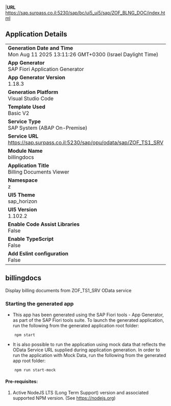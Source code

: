|**URL**<br>https://sap.surpass.co.il:5230/sap/bc/ui5_ui5/sap/ZOF_BLNG_DOC/index.html

## Application Details
|               |
| ------------- |
|**Generation Date and Time**<br>Mon Aug 11 2025 13:11:26 GMT+0300 (Israel Daylight Time)|
|**App Generator**<br>SAP Fiori Application Generator|
|**App Generator Version**<br>1.18.3|
|**Generation Platform**<br>Visual Studio Code|
|**Template Used**<br>Basic V2|
|**Service Type**<br>SAP System (ABAP On-Premise)|
|**Service URL**<br>https://sap.surpass.co.il:5230/sap/opu/odata/sap/ZOF_TS1_SRV|
|**Module Name**<br>billingdocs|
|**Application Title**<br>Billing Documents Viewer|
|**Namespace**<br>z|
|**UI5 Theme**<br>sap_horizon|
|**UI5 Version**<br>1.102.2|
|**Enable Code Assist Libraries**<br>False|
|**Enable TypeScript**<br>False|
|**Add Eslint configuration**<br>False|

## billingdocs

Display billing documents from ZOF_TS1_SRV OData service

### Starting the generated app

-   This app has been generated using the SAP Fiori tools - App Generator, as part of the SAP Fiori tools suite.  To launch the generated application, run the following from the generated application root folder:

```
    npm start
```

- It is also possible to run the application using mock data that reflects the OData Service URL supplied during application generation.  In order to run the application with Mock Data, run the following from the generated app root folder:

```
    npm run start-mock
```

#### Pre-requisites:

1. Active NodeJS LTS (Long Term Support) version and associated supported NPM version.  (See https://nodejs.org)


